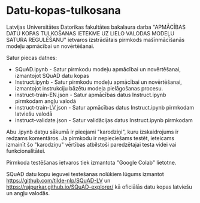 # Datu-kopas-tulkosana

Latvijas Universitātes Datorikas fakultātes bakalaura darba "APMĀCĪBAS DATU KOPAS TULKOŠANAS IETEKME UZ LIELO VALODAS MODEĻU SATURA REGULĒŠANU" ietvaros izstrādātais pirmkods mašīnmācīšanās modeļu apmācībai un novērtēšanai.

Satur piecas datnes:
  - SQuAD.ipynb - Satur pirmkodu modeļu apmācībai un novērtēšanai, izmantojot SQuAD datu kopas
  - Instruct.ipynb - Satur pirmkodu modeļu apmācībai un novērtēšanai, izmantojot instrukciju bāzētu modeļa pielāgošanas procesu.
  - instruct-train-EN.json - Satur apmācības datus Instruct.ipynb pirmkodam angļu valodā
  - instruct-train-LV.json - Satur apmācības datus Instruct.ipynb pirmkodam latviešu valodā
  - instruct-validate.json - Satur validācijas datus Instruct.ipynb pirmkodam

Abu .ipynb datņu sākumā ir pieejami "karodziņi", kuru izskaidrojums ir redzams komentāros. Ja pirmkodu ir nepieciešams testēt, ieteicams izmainīt šo "karodziņu" vērtības atbilstoši paredzētajai testa videi vai funkcionalitātei.

Pirmkoda testēšanas ietvaros tiek izmantota "Google Colab" lietotne.

SQuAD datu kopu ieguvei testešanas nolūkiem lūgums izmantot https://github.com/tilde-nlp/SQuAD-LV un https://rajpurkar.github.io/SQuAD-explorer/ kā oficiālās datu kopas latviešu un angļu valodās.
